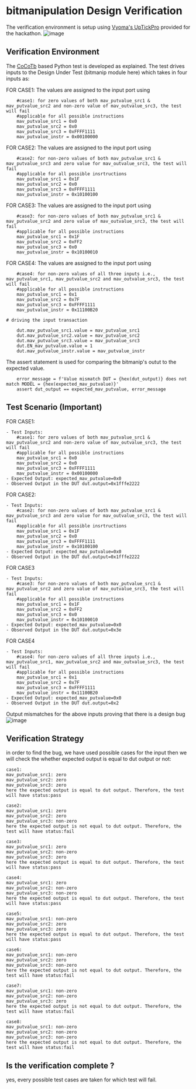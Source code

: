 # bitmanipulation Design Verification
The verification environment is setup using [Vyoma's UpTickPro](https://vyomasystems.com) provided for the hackathon.
![image](https://user-images.githubusercontent.com/30209235/182022570-64dd2114-e07a-482c-81a4-d44f27ef530d.png)

## Verification Environment
The [CoCoTb](https://www.cocotb.org/) based Python test is developed as explained. The test drives inputs to the Design Under Test (bitmanip module here) which takes in four inputs as:

FOR CASE1:
The values are assigned to the input port using 
```
    #case1: for zero values of both mav_putvalue_src1 & mav_putvalue_src2 and non-zero value of mav_outvalue_src3, the test will fail
    #applicable for all possible instructions
    mav_putvalue_src1 = 0x0
    mav_putvalue_src2 = 0x0
    mav_putvalue_src3 = 0xFFFF1111
    mav_putvalue_instr = 0x00100000
```

FOR CASE2:
The values are assigned to the input port using 
```
    #case2: for non-zero values of both mav_putvalue_src1 & mav_putvalue_src3 and zero value for mav_outvalue_src3, the test will fail
    #applicable for all possible insrtructions 
    mav_putvalue_src1 = 0x1F
    mav_putvalue_src2 = 0x0
    mav_putvalue_src3 = 0xFFFF1111
    mav_putvalue_instr = 0x10100100
```

FOR CASE3:
The values are assigned to the input port using 
```
    #case3: for non-zero values of both mav_putvalue_src1 & mav_putvalue_src2 and zero value of mav_outvalue_src3, the test will fail
    #applicable for all possible instructions
    mav_putvalue_src1 = 0x1F
    mav_putvalue_src2 = 0xFF2
    mav_putvalue_src3 = 0x0
    mav_putvalue_instr = 0x10100010
```

FOR CASE4:
The values are assigned to the input port using 
```
    #case4: for non-zero values of all three inputs i.e., mav_putvalue_src1, mav_putvalue_src2 and mav_outvalue_src3, the test will fail
    #applicable for all possible instructions
    mav_putvalue_src1 = 0x1
    mav_putvalue_src2 = 0x7F
    mav_putvalue_src3 = 0xFFFF1111
    mav_putvalue_instr = 0x11100B20
```
    # driving the input transaction
```
    dut.mav_putvalue_src1.value = mav_putvalue_src1
    dut.mav_putvalue_src2.value = mav_putvalue_src2
    dut.mav_putvalue_src3.value = mav_putvalue_src3
    dut.EN_mav_putvalue.value = 1
    dut.mav_putvalue_instr.value = mav_putvalue_instr
```
    
The assert statement is used for comparing the bitmanip's outut to the expected value.
```
    error_message = f'Value mismatch DUT = {hex(dut_output)} does not match MODEL = {hex(expected_mav_putvalue)}'
    assert dut_output == expected_mav_putvalue, error_message
```

## Test Scenario **(Important)**
FOR CASE1:
```
- Test Inputs:
    #case1: for zero values of both mav_putvalue_src1 & mav_putvalue_src2 and non-zero value of mav_outvalue_src3, the test will fail
    #applicable for all possible instructions
    mav_putvalue_src1 = 0x0
    mav_putvalue_src2 = 0x0
    mav_putvalue_src3 = 0xFFFF1111
    mav_putvalue_instr = 0x00100000
- Expected Output: expected_mav_putvalue=0x0
- Observed Output in the DUT dut.output=0x1fffe2222
```

FOR CASE2:
```
- Test Inputs:
    #case2: for non-zero values of both mav_putvalue_src1 & mav_putvalue_src3 and zero value for mav_outvalue_src3, the test will fail
    #applicable for all possible insrtructions 
    mav_putvalue_src1 = 0x1F
    mav_putvalue_src2 = 0x0
    mav_putvalue_src3 = 0xFFFF1111
    mav_putvalue_instr = 0x10100100
- Expected Output: expected_mav_putvalue=0x0
- Observed Output in the DUT dut.output=0x1fffe2222
```

FOR CASE3
```
- Test Inputs:
    #case3: for non-zero values of both mav_putvalue_src1 & mav_putvalue_src2 and zero value of mav_outvalue_src3, the test will fail
    #applicable for all possible instructions
    mav_putvalue_src1 = 0x1F
    mav_putvalue_src2 = 0xFF2
    mav_putvalue_src3 = 0x0
    mav_putvalue_instr = 0x10100010
- Expected Output: expected_mav_putvalue=0x0
- Observed Output in the DUT dut.output=0x3e
```

FOR CASE4
```
- Test Inputs:
    #case4: for non-zero values of all three inputs i.e., mav_putvalue_src1, mav_putvalue_src2 and mav_outvalue_src3, the test will fail
    #applicable for all possible instructions
    mav_putvalue_src1 = 0x1
    mav_putvalue_src2 = 0x7F
    mav_putvalue_src3 = 0xFFFF1111
    mav_putvalue_instr = 0x11100B20
- Expected Output: expected_mav_putvalue=0x0
- Observed Output in the DUT dut.output=0x2
```

Output mismatches for the above inputs proving that there is a design bug
![image](https://user-images.githubusercontent.com/30209235/182044081-968e135e-c5b5-4733-b181-41d646c5887a.png)

## Verification Strategy
in order to find the bug, we have used possible cases for the input then we will check the whether expected output is equal to dut output or not:
```
case1:
mav_putvalue_src1: zero
mav_putvalue_src2: zero
mav_putvalue_src3: zero
here the expected output is equal to dut output. Therefore, the test will have status:pass

case2:
mav_putvalue_src1: zero
mav_putvalue_src2: zero
mav_putvalue_src3: non-zero
here the expected output is not equal to dut output. Therefore, the test will have status:fail

case3:
mav_putvalue_src1: zero
mav_putvalue_src2: non-zero
mav_putvalue_src3: zero
here the expected output is equal to dut output. Therefore, the test will have status:pass

case4:
mav_putvalue_src1: zero
mav_putvalue_src2: non-zero
mav_putvalue_src3: non-zero
here the expected output is equal to dut output. Therefore, the test will have status:pass

case5:
mav_putvalue_src1: non-zero
mav_putvalue_src2: zero
mav_putvalue_src3: zero
here the expected output is equal to dut output. Therefore, the test will have status:pass

case6:
mav_putvalue_src1: non-zero
mav_putvalue_src2: zero
mav_putvalue_src3: non-zero
here the expected output is not equal to dut output. Therefore, the test will have status:fail

case7:
mav_putvalue_src1: non-zero
mav_putvalue_src2: non-zero
mav_putvalue_src3: zero
here the expected output is not equal to dut output. Therefore, the test will have status:fail

case8:
mav_putvalue_src1: non-zero
mav_putvalue_src2: non-zero
mav_putvalue_src3: non-zero
here the expected output is not equal to dut output. Therefore, the test will have status:fail
```

## Is the verification complete ?
yes, every possible test cases are taken for which test will fail.
